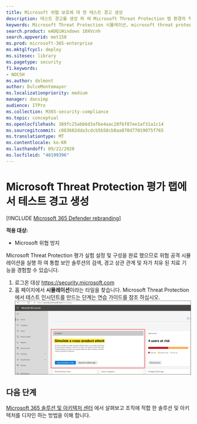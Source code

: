 ```yaml
---
title: Microsoft 위협 보호에 대 한 테스트 경고 생성
description: 테스트 경고를 생성 하 여 Microsoft Threat Protection 랩 환경의 작동 방식 시도
keywords: Microsoft Threat Protection 시뮬레이션, microsoft threat protection에서 테스트 경고 생성, microsoft threat Protection 평가 랩에서 경고 테스트
search.product: eADQiWindows 10XVcnh
search.appverid: met150
ms.prod: microsoft-365-enterprise
ms.mktglfcycl: deploy
ms.sitesec: library
ms.pagetype: security
f1.keywords:
- NOCSH
ms.author: dolmont
author: DulceMontemayor
ms.localizationpriority: medium
manager: dansimp
audience: ITPro
ms.collection: M365-security-compliance
ms.topic: conceptual
ms.openlocfilehash: 389fc25abb6d3afbe4aac28f6f87ee1af31a1c14
ms.sourcegitcommit: c083602dda3cdcb5b58cb8aa070d77019075f765
ms.translationtype: MT
ms.contentlocale: ko-KR
ms.lasthandoff: 09/22/2020
ms.locfileid: "48199396"
---
```

# <a name="generate-a-test-alert-in-your-microsoft-threat-protection-evaluation-lab"></a>Microsoft Threat Protection 평가 랩에서 테스트 경고 생성  

[!INCLUDE [Microsoft 365 Defender rebranding](../includes/microsoft-defender.md)]


**적용 대상:**
- Microsoft 위협 방지

Microsoft Threat Protection 평가 실험 설정 및 구성을 완료 했으므로 위협 공격 시뮬레이션을 실행 하 여 통합 보안 솔루션의 검색, 경고 상관 관계 및 자가 치유 된 치료 기능을 경험할 수 있습니다.  

1. 로그온 대상 https://security.microsoft.com
2. 홈 페이지에서 **시뮬레이션**이라는 타일을 찾습니다.  Microsoft Threat Protection에서 테스트 인시던트를 만드는 단계는 연습 가이드를 참조 하십시오.
<br>![Microsoft 365 보안 대시보드의 시뮬레이션 카드 이미지](../../media/mtp-eval-73.png) <br>

## <a name="next-steps"></a>다음 단계

[Microsoft 365 솔루션 및 아키텍처 센터](https://docs.microsoft.com/microsoft-365/solutions/solution-architecture-center) 에서 살펴보고 조직에 적합 한 솔루션 및 아키텍처를 디자인 하는 방법을 이해 합니다.


